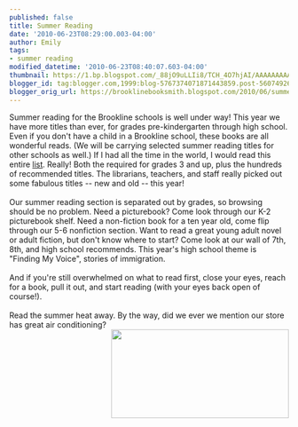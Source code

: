 ```yaml
---
published: false
title: Summer Reading
date: '2010-06-23T08:29:00.003-04:00'
author: Emily
tags:
- summer reading
modified_datetime: '2010-06-23T08:40:07.603-04:00'
thumbnail: https://1.bp.blogspot.com/_88jO9uLLIi8/TCH_4O7hjAI/AAAAAAAAADw/Z4VvlFR3mtQ/s72-c/girlinhammock1.jpg
blogger_id: tag:blogger.com,1999:blog-5767374071871443859.post-5607492631387178406
blogger_orig_url: https://brooklinebooksmith.blogspot.com/2010/06/summer-reading.html
---
```


Summer reading for the Brookline schools is well under way!  This year we have more titles than ever, for grades pre-kindergarten through high school.  Even if you don't have a child in a Brookline school, these books are all wonderful reads.  (We will be carrying selected summer reading titles for other schools as well.)  If I had all the time in the world, I would read this entire <a href="https://www.brookline.k12.ma.us/teaching+and+learning/libraries/">list</a>.  Really!  Both the required for grades 3 and up, plus the hundreds of recommended titles.  The librarians, teachers, and staff really picked out some fabulous titles -- new and old -- this year!<br /><br />Our summer reading section is separated out by grades, so browsing should be no problem.  Need a picturebook?  Come look through our K-2 picturebook shelf.  Need a non-fiction book for a ten year old, come flip through our 5-6 nonfiction section.  Want to read a great young adult novel or adult fiction,  but don't know where to start?  Come look at our wall of 7th, 8th, and high school recommends.  This year's high school theme is "Finding My Voice", stories of immigration.<br /><br />And if you're still overwhelmed on what to read first, close your eyes, reach for a book, pull it out, and start reading (with your eyes back open of course!).<br /><br />Read the summer heat away.  By the way, did we ever we mention our store has great air conditioning? <a onblur="try {parent.deselectBloggerImageGracefully();} catch(e) {}" href="https://1.bp.blogspot.com/_88jO9uLLIi8/TCH_4O7hjAI/AAAAAAAAADw/Z4VvlFR3mtQ/s1600/girlinhammock1.jpg"><img style="margin: 0pt 0pt 10px 10px; float: right; cursor: pointer; width: 320px; height: 160px;" src="https://1.bp.blogspot.com/_88jO9uLLIi8/TCH_4O7hjAI/AAAAAAAAADw/Z4VvlFR3mtQ/s320/girlinhammock1.jpg" alt="" id="BLOGGER_PHOTO_ID_5485947162659490818" border="0" /></a>